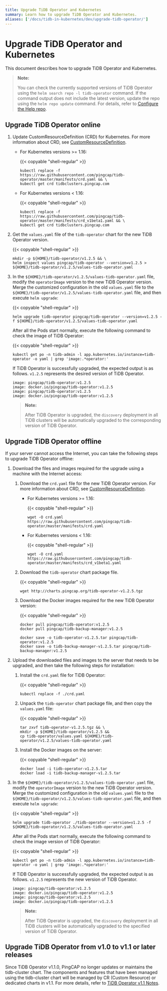 ```yaml
---
title: Upgrade TiDB Operator and Kubernetes
summary: Learn how to upgrade TiDB Operator and Kubernetes.
aliases: ['/docs/tidb-in-kubernetes/dev/upgrade-tidb-operator/']
---
```


# Upgrade TiDB Operator and Kubernetes

This document describes how to upgrade TiDB Operator and Kubernetes.

> **Note:**
>
> You can check the currently supported versions of TiDB Operator using the `helm search repo -l tidb-operator` command.
> If the command output does not include the latest version, update the repo using the `helm repo update` command. For details, refer to [Configure the Help repo](tidb-toolkit.md#configure-the-helm-repo).

## Upgrade TiDB Operator online

1. Update CustomResourceDefinition (CRD) for Kubernetes. For more information about CRD, see [CustomResourceDefinition](https://kubernetes.io/docs/tasks/access-kubernetes-api/custom-resources/custom-resource-definitions/).

    * For Kubernetes versions >= 1.16:

        {{< copyable "shell-regular" >}}

        ```shell
        kubectl replace -f https://raw.githubusercontent.com/pingcap/tidb-operator/master/manifests/crd.yaml && \
        kubectl get crd tidbclusters.pingcap.com
        ```

    * For Kubernetes versions < 1.16:

        {{< copyable "shell-regular" >}}

        ```shell
        kubectl replace -f https://raw.githubusercontent.com/pingcap/tidb-operator/master/manifests/crd_v1beta1.yaml && \
        kubectl get crd tidbclusters.pingcap.com
        ```

2. Get the `values.yaml` file of the `tidb-operator` chart for the new TiDB Operator version. 

    {{< copyable "shell-regular" >}}

    ```shell
    mkdir -p ${HOME}/tidb-operator/v1.2.5 && \
    helm inspect values pingcap/tidb-operator --version=v1.2.5 > ${HOME}/tidb-operator/v1.2.5/values-tidb-operator.yaml
    ```

3. In the `${HOME}/tidb-operator/v1.2.5/values-tidb-operator.yaml` file, modify the `operatorImage` version to the new TiDB Operator version. Merge the customized configuration in the old `values.yaml` file to the `${HOME}/tidb-operator/v1.2.5/values-tidb-operator.yaml` file, and then execute `helm upgrade`:

    {{< copyable "shell-regular" >}}

    ```shell
    helm upgrade tidb-operator pingcap/tidb-operator --version=v1.2.5 -f ${HOME}/tidb-operator/v1.2.5/values-tidb-operator.yaml
    ```

    After all the Pods start normally, execute the following command to check the image of TiDB Operator:

    {{< copyable "shell-regular" >}}

    ```shell
    kubectl get po -n tidb-admin -l app.kubernetes.io/instance=tidb-operator -o yaml | grep 'image:.*operator:'
    ```

    If TiDB Operator is successfully upgraded, the expected output is as follows. `v1.2.5` represents the desired version of TiDB Operator.

    ```
    image: pingcap/tidb-operator:v1.2.5
    image: docker.io/pingcap/tidb-operator:v1.2.5
    image: pingcap/tidb-operator:v1.2.5
    image: docker.io/pingcap/tidb-operator:v1.2.5
    ```

    > **Note:**
    >
    > After TiDB Operator is upgraded, the `discovery` deployment in all TiDB clusters will be automatically upgraded to the corresponding version of TiDB Operator.

## Upgrade TiDB Operator offline

If your server cannot access the Internet, you can take the following steps to upgrade TiDB Operator offline:

1. Download the files and images required for the upgrade using a machine with the Internet access:

    1. Download the `crd.yaml` file for the new TiDB Operator version. For more information about CRD, see [CustomResourceDefinition](https://kubernetes.io/docs/tasks/access-kubernetes-api/custom-resources/custom-resource-definitions/).

       * For Kubernetes versions >= 1.16:

           {{< copyable "shell-regular" >}}

           ```shell
           wget -O crd.yaml https://raw.githubusercontent.com/pingcap/tidb-operator/master/manifests/crd.yaml
           ```

       * For Kubernetes versions < 1.16:

           {{< copyable "shell-regular" >}}

           ```shell
           wget -O crd.yaml https://raw.githubusercontent.com/pingcap/tidb-operator/master/manifests/crd_v1beta1.yaml
           ```

    2. Download the `tidb-operator` chart package file.

        {{< copyable "shell-regular" >}}

        ```shell
        wget http://charts.pingcap.org/tidb-operator-v1.2.5.tgz
        ```

    3. Download the Docker images required for the new TiDB Operator version:

        {{< copyable "shell-regular" >}}
    
        ```shell
        docker pull pingcap/tidb-operator:v1.2.5
        docker pull pingcap/tidb-backup-manager:v1.2.5

        docker save -o tidb-operator-v1.2.5.tar pingcap/tidb-operator:v1.2.5
        docker save -o tidb-backup-manager-v1.2.5.tar pingcap/tidb-backup-manager:v1.2.5
        ```

2. Upload the downloaded files and images to the server that needs to be upgraded, and then take the following steps for installation:

    1. Install the `crd.yaml` file for TiDB Operator:

        {{< copyable "shell-regular" >}}

        ```shell
        kubectl replace -f ./crd.yaml
        ```

    2. Unpack the `tidb-operator` chart package file, and then copy the `values.yaml` file:

        {{< copyable "shell-regular" >}}

        ```shell
        tar zxvf tidb-operator-v1.2.5.tgz && \
        mkdir -p ${HOME}/tidb-operator/v1.2.5 &&
        cp tidb-operator/values.yaml ${HOME}/tidb-operator/v1.2.5/values-tidb-operator.yaml
        ```

    3. Install the Docker images on the server:

        {{< copyable "shell-regular" >}}

        ```shell
        docker load -i tidb-operator-v1.2.5.tar
        docker load -i tidb-backup-manager-v1.2.5.tar
        ```

3. In the `${HOME}/tidb-operator/v1.2.5/values-tidb-operator.yaml` file, modify the `operatorImage` version to the new TiDB Operator version. Merge the customized configuration in the old `values.yaml` file to the `${HOME}/tidb-operator/v1.2.5/values-tidb-operator.yaml` file, and then execute `helm upgrade`:

   {{< copyable "shell-regular" >}}

    ```shell
    helm upgrade tidb-operator ./tidb-operator --version=v1.2.5 -f ${HOME}/tidb-operator/v1.2.5/values-tidb-operator.yaml
    ```

   After all the Pods start normally, execute the following command to check the image version of TiDB Operator:

   {{< copyable "shell-regular" >}}

    ```shell
    kubectl get po -n tidb-admin -l app.kubernetes.io/instance=tidb-operator -o yaml | grep 'image:.*operator:'
    ```

   If TiDB Operator is successfully upgraded, the expected output is as follows. `v1.2.5` represents the new version of TiDB Operator.

    ```
    image: pingcap/tidb-operator:v1.2.5
    image: docker.io/pingcap/tidb-operator:v1.2.5
    image: pingcap/tidb-operator:v1.2.5
    image: docker.io/pingcap/tidb-operator:v1.2.5
    ```

   > **Note:**
   >
   > After TiDB Operator is upgraded, the `discovery` deployment in all TiDB clusters will be automatically upgraded to the specified version of TiDB Operator.

## Upgrade TiDB Operator from v1.0 to v1.1 or later releases

Since TiDB Operator v1.1.0, PingCAP no longer updates or maintains the tidb-cluster chart. The components and features that have been managed using the tidb-cluster chart will be managed by CR (Custom Resource) or dedicated charts in v1.1. For more details, refer to [TiDB Operator v1.1 Notes](notes-tidb-operator-v1.1.md).
